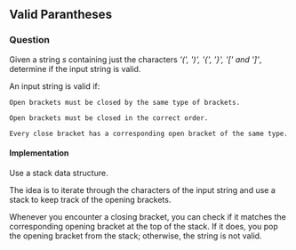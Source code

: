 ## Valid Parantheses

### Question 

Given a string *s* containing just the characters *'(', ')', '{', '}', '[' and ']'*, determine if the input string is valid.

An input string is valid if:

    Open brackets must be closed by the same type of brackets.

    Open brackets must be closed in the correct order.

    Every close bracket has a corresponding open bracket of the same type.

#### Implementation

Use a stack data structure. 

The idea is to iterate through the characters of the input string and use a stack to keep track of the opening brackets. 

Whenever you encounter a closing bracket, you can check if it matches the corresponding opening bracket at the top of the stack. If it does, you pop the opening bracket from the stack; otherwise, the string is not valid.